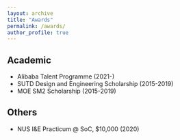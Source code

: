 ```yaml
---
layout: archive
title: "Awards"
permalink: /awards/
author_profile: true
---
```


## Academic
* Alibaba Talent Programme (2021-)
* SUTD Design and Engineering Scholarship (2015-2019)
* MOE SM2 Scholarship (2015-2019)


## Others
* NUS I&E Practicum @ SoC, $10,000 (2020)